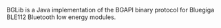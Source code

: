 BGLib is a Java implementation of the BGAPI binary protocol for Bluegiga BLE112 Bluetooth low energy modules.